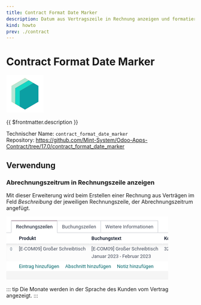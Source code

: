 ```yaml
---
title: Contract Format Date Marker
description: Datum aus Vertragszeile in Rechnung anzeigen und formatieren.
kind: howto
prev: ./contract
---
```

# Contract Format Date Marker
![icon_oms_box](attachments/icons_odoo_mint_system.png)

{{ $frontmatter.description }}

Technischer Name: `contract_format_date_marker`\
Repository: <https://github.com/Mint-System/Odoo-Apps-Contract/tree/17.0/contract_format_date_marker>

## Verwendung

### Abrechnungszeitrum in Rechnungszeile anzeigen

Mit dieser Erweiterung wird beim Erstellen einer Rechnung aus Verträgen im Feld *Beschreibung* der jeweiligen Rechnungszeile, der Abrechnungszeitrum angefügt.

![](attachments/Contract%20Format%20Date%20Marker.png)

::: tip
Die Monate werden in der Sprache des Kunden vom Vertrag angezeigt.
:::